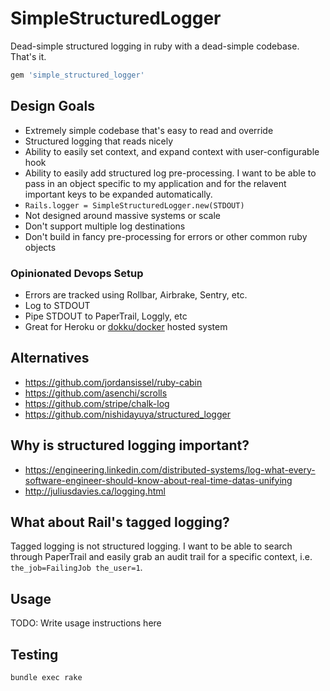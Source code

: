 # SimpleStructuredLogger

Dead-simple structured logging in ruby with a dead-simple codebase. That's it.

```ruby
gem 'simple_structured_logger'
```

## Design Goals

* Extremely simple codebase that's easy to read and override
* Structured logging that reads nicely
* Ability to easily set context, and expand context with user-configurable hook
* Ability to easily add structured log pre-processing. I want to be able to pass
  in an object specific to my application and for the relavent important keys to
  be expanded automatically.
* `Rails.logger = SimpleStructuredLogger.new(STDOUT)`
* Not designed around massive systems or scale
* Don't support multiple log destinations
* Don't build in fancy pre-processing for errors or other common ruby objects

### Opinionated Devops Setup

* Errors are tracked using Rollbar, Airbrake, Sentry, etc.
* Log to STDOUT
* Pipe STDOUT to PaperTrail, Loggly, etc
* Great for Heroku or [dokku/docker](http://mikebian.co/sending-dokku-container-logs-to-papertrail/) hosted system

## Alternatives

* https://github.com/jordansissel/ruby-cabin
* https://github.com/asenchi/scrolls
* https://github.com/stripe/chalk-log
* https://github.com/nishidayuya/structured_logger

## Why is structured logging important?

* https://engineering.linkedin.com/distributed-systems/log-what-every-software-engineer-should-know-about-real-time-datas-unifying
* http://juliusdavies.ca/logging.html

## What about Rail's tagged logging?

Tagged logging is not structured logging. I want to be able to search through
PaperTrail and easily grab an audit trail for a specific context, i.e. `the_job=FailingJob the_user=1`.

## Usage

TODO: Write usage instructions here

## Testing

```
bundle exec rake
```
